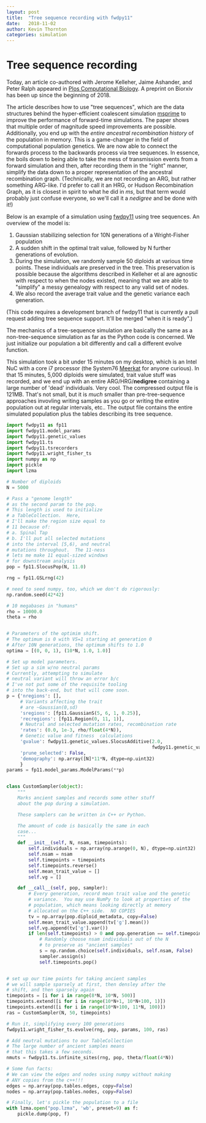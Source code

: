 ```yaml
---
layout: post
title:  "Tree sequence recording with fwdpy11"
date:   2018-11-02
author: Kevin Thornton
categories: simulation
---
```


# Tree sequence recording

Today, an article co-authored with Jerome Kelleher, Jaime Ashander, and Peter Ralph appeared in [Plos Computational
Biology](https://doi.org/10.1371/journal.pcbi.1006581).  A preprint on Biorxiv has been up since the beginning of 2018.

The article describes how to use "tree sequences", which are the data structures behind the hyper-efficient coalescent
simulation [msprime](https://msprime.readthedocs.io/en/stable/) to improve the performance of forward-time simulations.
The paper shows that multiple order of magnitude speed improvements are possible.  Additionally, you end up with the
*entire ancestral recombination history* of the population in memory.  This is a game-changer in the field of
computational population genetics.  We are now able to connect the forwards process to the backwards process via tree
sequences.  In essence, the boils down to being able to take the mess of transmission events from a forward simulation
and then, after recording them in the "right" manner, simplify the data down to a proper representation of the ancestral
recombination graph.  (Technically, we are not recording an ARG, but rather something ARG-like.  I'd prefer to call it
an HRG, or Hudson Recombination Graph, as it is closest in spirit to what he did in *ms*, but that term would probably
just confuse everyone, so we'll call it a *nedigree* and be done with it!)

Below is an example of a simulation using [fwdpy11](https://molpopgen.github.io/fwdpy11/) using tree sequences.  An
overview of the model is:

1. Gaussian stabilizing selection for 10N generations of a Wright-Fisher population
2. A sudden shift in the optimal trait value, followed by N further generations of evolution.
3. During the simulation, we randomly sample 50 diploids at various time points.  These individuals are preserved
in the tree.  This preservation is possible because the algorithms described in Kelleher et al are agnostic with respect
to when the nodes existed, meaning that we are able to "simplify" a messy genealogy with respect to any valid set of
nodes.
4. We also record the average trait value and the genetic variance each generation.

(This code requires a development branch of fwdpy11 that is currently a pull request adding tree sequence support.  It'll
be merged "when it is ready".)

The mechanics of a tree-sequence simulation are basically the same as a non-tree-sequence simulation as far as the
Python code is concerned.  We just initialize our population a bit differently and call a different evolve function.

This simulation took a bit under 15 minutes on my desktop, which is an Intel NuC with a core i7 processor (the System76
[Meerkat](https://system76.com/desktops/meerkat) for anyone curious).  In that 15 minutes, 5,000 diploids were
simulated, trait value stuff was recorded, and we end up with an entire ARG/HRG/**nedigree** containing a large number
of 'dead' individuals.  Very cool.  The compressed output file is 121MB. That's not small, but it is *much* smaller than
pre-tree-sequence approaches invovling writing samples as you go or writing the entire population out at regular
intervals, etc..  The output file contains the entire simulated population plus the tables describing its tree sequence.

```py
import fwdpy11 as fp11
import fwdpy11.model_params
import fwdpy11.genetic_values
import fwdpy11.ts
import fwdpy11.tsrecorders
import fwdpy11.wright_fisher_ts
import numpy as np
import pickle
import lzma

# Number of diploids
N = 5000

# Pass a "genome length"
# as the second param to the pop.
# This length is used to initialize
# a TableCollection.  Here,
# I'll make the region size equal to
# 11 because of:
# a. Spinal Tap
# b. I'll put all selected mutations
# into the interval [5,6), and neutral
# mutations throughout.  The 11-ness
# lets me make 11 equal-sized windows
# for downstream analysis
pop = fp11.SlocusPop(N, 11.0)

rng = fp11.GSLrng(42)

# need to seed numpy, too, which we don't do rigorously:
np.random.seed(42*42)

# 10 megabases in "humans"
rho = 10000.0
theta = rho


# Parameters of the optimim shift.
# The optimum is 0 with VS=1 starting at generation 0
# After 10N generations, the optimum shifts to 1.0
optima = [(0, 0, 1), (10*N, 1.0, 1.0)]

# Set up model parameters.
# Set up a sim w/no neutral params
# Currently, attempting to simulate
# neutral variant will throw an error b/c
# I've not put some of the requisite tooling
# into the back-end, but that will come soon.
p = {'nregions': [],
     # Variants affecting the trait
     # are ~Gaussian(0,sd)
     'sregions': [fp11.GaussianS(5, 6, 1, 0.25)],
     'recregions': [fp11.Region(0, 11, 1)],
     # Neutral and selected mutation rates, recombination rate
     'rates': (0.0, 1e-3, rho/float(4*N)),
     # Genetic value and fitness  calculations
     'gvalue': fwdpy11.genetic_values.SlocusAdditive(2.0,
                                                     fwdpy11.genetic_values.GSSmo(optima)),
     'prune_selected': False,
     'demography': np.array([N]*11*N, dtype=np.uint32)
     }
params = fp11.model_params.ModelParams(**p)


class CustomSampler(object):
    """
    Marks ancient samples and records some other stuff
    about the pop during a simulation.

    These samplers can be written in C++ or Python.

    The amount of code is basically the same in each
    case...
    """
    def __init__(self, N, nsam, timepoints):
        self.individuals = np.array(np.arange(0, N), dtype=np.uint32)
        self.nsam = nsam
        self.timepoints = timepoints
        self.timepoints.reverse()
        self.mean_trait_value = []
        self.vg = []

    def __call__(self, pop, sampler):
        # Every generation, record mean trait value and the genetic
        # variance.  You may use NumPy to look at properties of the
        # population, which means looking directly at memory
        # allocated on the C++ side.  NO COPIES
        tv = np.array(pop.diploid_metadata, copy=False)
        self.mean_trait_value.append(tv['g'].mean())
        self.vg.append(tv['g'].var())
        if len(self.timepoints) > 0 and pop.generation == self.timepoints[-1]:
            # Randomly choose nsam individuals out of the N
            # to preserve as "ancient samples"
            s = np.random.choice(self.individuals, self.nsam, False)
            sampler.assign(s)
            self.timepoints.pop()


# set up our time points for taking ancient samples
# we will sample sparsely at first, then densley after the 
# shift, and then sparsely again
timepoints = [i for i in range(8*N, 10*N, 500)]
timepoints.extend([i for i in range(10*N+1, 10*N+100, 1)])
timepoints.extend([i for i in range(10*N+100, 11*N, 100)])
ras = CustomSampler(N, 50, timepoints)

# Run it, simplifying every 100 generations
fwdpy11.wright_fisher_ts.evolve(rng, pop, params, 100, ras)

# Add neutral mutations to our TableCollection
# The large number of ancient samples means
# that this takes a few seconds.
nmuts = fwdpy11.ts.infinite_sites(rng, pop, theta/float(4*N))

# Some fun facts:
# We can view the edges and nodes using numpy without making 
# ANY copies from the c++!!!
edges = np.array(pop.tables.edges, copy=False)
nodes = np.array(pop.tables.nodes, copy=False)

# Finally, let's pickle the population to a file
with lzma.open("pop.lzma", 'wb', preset=9) as f:
    pickle.dump(pop, f)
```
